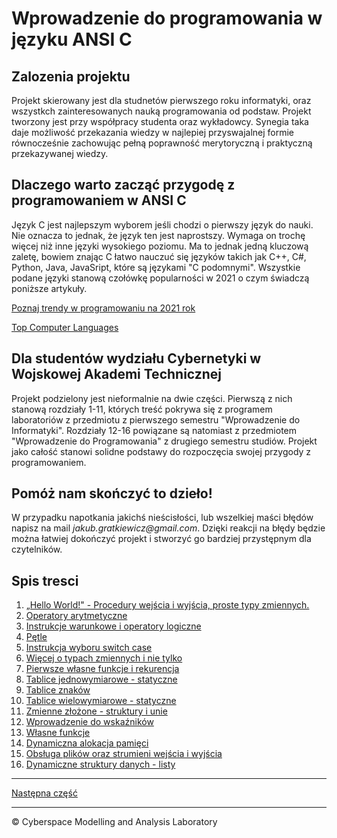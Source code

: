 # Wprowadzenie do programowania w języku ANSI C

## Zalozenia projektu

Projekt skierowany jest dla studnetów pierwszego roku informatyki, oraz wszystkch zainteresowanych nauką programowania od podstaw. Projekt tworzony jest przy współpracy studenta oraz wykładowcy. Synegia taka daje możliwość przekazania wiedzy w najlepiej przyswajalnej formie równocześnie zachowując pełną poprawność merytoryczną i praktyczną przekazywanej wiedzy.

## Dlaczego warto zacząć przygodę z programowaniem w ANSI C

Język C jest najlepszym wyborem jeśli chodzi o pierwszy język do nauki. Nie oznacza to jednak, że język ten jest naprostszy. Wymaga on trochę więcej niż inne języki wysokiego poziomu. Ma to jednak jedną kluczową zaletę, bowiem znając C łatwo nauczuć się języków takich jak C++, C#, Python, Java, JavaSript, które są językami "C podomnymi". Wszystkie podane języki stanową czołówkę popularności w 2021 o czym świadczą poniższe artykuły. 

[Poznaj trendy w programowaniu na 2021 rok](https://bulldogjob.pl/news/1479-poznaj-trendy-w-programowaniu-na-2021-rok)

[Top Computer Languages](https://statisticstimes.com/tech/top-computer-languages.php)

## Dla studentów wydziału Cybernetyki w Wojskowej Akademi Technicznej

Projekt podzielony jest nieformalnie na dwie części. Pierwszą z nich stanową rozdziały 1-11, których treść pokrywa się z programem laboratoriów z przedmiotu z pierwszego semestru "Wprowadzenie do Informatyki". Rozdziały 12-16 powiązane są natomiast z przedmiotem "Wprowadzenie do Programowania" z drugiego semestru studiów. Projekt jako całość stanowi solidne podstawy do rozpoczęcia swojej przygody z programowaniem. 

## Pomóż nam skończyć to dzieło!

W przypadku napotkania jakichś nieścisłości, lub wszelkiej maści błędów napisz na mail _jakub.gratkiewicz@gmail.com_. Dzięki reakcji na błędy będzie można łatwiej dokończyć projekt i stworzyć go bardziej przystępnym dla czytelników. 

## Spis tresci
1. [„Hello World!" - Procedury wejścia i wyjścia, proste typy zmiennych.](https://github.com/CyberMALab/Hello-World-czyli-procerudy-wej-cia-i-wyj-cia-proste-typy-zmiennych.git)
1. [Operatory arytmetyczne]()
1. [Instrukcje warunkowe i operatory logiczne]()
1. [Pętle]()
1. [Instrukcja wyboru switch case]()
1. [Więcej o typach zmiennych i nie tylko]()
1. [Pierwsze własne funkcje i rekurencja]()
1. [Tablice jednowymiarowe - statyczne]()
1. [Tablice znaków]()
1. [Tablice wielowymiarowe - statyczne]()
1. [Zmienne złożone - struktury i unie]()
1. [Wprowadzenie do wskaźników]()
1. [Własne funkcje]()
1. [Dynamiczna alokacja pamięci]()
1. [Obsługa plików oraz strumieni wejścia i wyjścia]()
1. [Dynamiczne struktury danych - listy]()

***
[Następna część](https://github.com/CyberMALab/Hello-World-czyli-procerudy-wej-cia-i-wyj-cia-proste-typy-zmiennych.git)
***
&copy; Cyberspace Modelling and Analysis Laboratory



